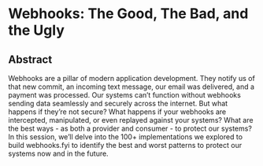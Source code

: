 # Webhooks: The Good, The Bad, and the Ugly

## Abstract
Webhooks are a pillar of modern application development. They notify us of that new commit, an incoming text message, our email was delivered, and a payment was processed. Our systems can’t function without webhooks sending data seamlessly and securely across the internet.
 But what happens if they’re not secure? What happens if your webhooks are intercepted, manipulated, or even replayed against your systems? What are the best ways - as both a provider and consumer - to protect our systems?
 In this session, we’ll delve into the 100+ implementations we explored to build webhooks.fyi to identify the best and worst patterns to protect our systems now and in the future.
    